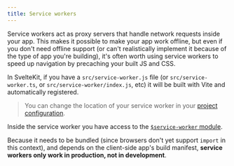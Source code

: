 ```yaml
---
title: Service workers
---
```


Service workers act as proxy servers that handle network requests inside your app. This makes it possible to make your app work offline, but even if you don't need offline support (or can't realistically implement it because of the type of app you're building), it's often worth using service workers to speed up navigation by precaching your built JS and CSS.

In SvelteKit, if you have a `src/service-worker.js` file (or `src/service-worker.ts`, or `src/service-worker/index.js`, etc) it will be built with Vite and automatically registered.

> You can change the location of your service worker in your [project configuration](#configuration-files).

Inside the service worker you have access to the [`$service-worker` module](#imports-service-worker).

Because it needs to be bundled (since browsers don't yet support `import` in this context), and depends on the client-side app's build manifest, **service workers only work in production, not in development**.